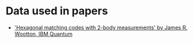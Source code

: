 # Data used in papers

* ['Hexagonal matching codes with 2-body measurements' by James R. Wootton, IBM Quantum](https://github.com/quantumjim/data4papers/blob/main/hexagonal_matching_codes_with_2-body_measurements/README.md)
